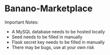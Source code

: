 # Banano-Marketplace
Important Notes:
 - A MySQL database needs to be hosted locally
 - Seed needs to be filled in manually
 - Flask secret key needs to be filled in manually
 - There may be bugs, use at your own risk
